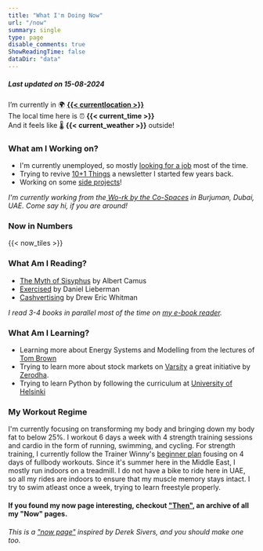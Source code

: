 ```yaml
---
title: "What I'm Doing Now"
url: "/now"
summary: single
type: page
disable_comments: true
ShowReadingTime: false
dataDir: "data"
---
```


##### Last updated on 15-08-2024

I’m currently in 🌍 **[{{< currentlocation >}}](https://what3words.com/siblings.twitches.scan)**  
The local time here is ⏰ **{{< current_time >}}**  
And it feels like 🌡️ **{{< current_weather >}}** outside!



### What am I Working on?

- I'm currently unemployed, so mostly [looking for a job](/hire) most of the time. 
- Trying to revive [10+1 Things](https://rishikesh.substack.com/) a newsletter I started few years back.
- Working on some [side projects](/projects)!

_I'm currently working from the[ Wo-rk by the Co-Spaces](https://maps.app.goo.gl/3y33KMYfzBzqQvibA) in Burjuman, Dubai, UAE. Come say hi, if you are around!_


### Now in Numbers

{{< now_tiles >}}



### What Am I Reading?

- [The Myth of Sisyphus](https://geni.us/rs-sisyphus) by Albert Camus
- [Exercised](https://geni.us/rs-exercised) by Daniel Lieberman
- [Cashvertising](https://geni.us/rsh-cashvertising) by Drew Eric Whitman

*I read 3-4 books in parallel most of the time on [my e-book reader](https://geni.us/rsh-kindle-paperwhite).*

### What Am I Learning?
- Learning more about Energy Systems and Modelling from the lectures of [Tom Brown](https://nworbmot.org/teaching.html)
- Trying to learn more about stock markets on [Varsity](https://zerodha.com/varsity/) a great initiative by [Zerodha](https://zerodha.com/open-account?c=KSO559).
- Trying to learn Python by following the curriculum at [University of Helsinki](https://programming-23.mooc.fi/)



### My Workout Regime

I'm currently focusing on transforming my body and bringing down my body fat to below 25%. I workout 6 days a week with 4 strength training sessions and cardio in the form of running, swimming, and cycling. For strength training, I currently follow the Trainer Winny's [beginner plan](hhttps://www.youtube.com/watch?v=U9ENCvFf9yQ) fousing on  4 days of fullbody workouts. Since it's summer here in the Middle East, I mostly run indoors on a treadmill. I do not have a bike to ride here in UAE, so all my rides are indoors to ensure that my muscle memory stays intact. I try to swim atleast once a week, trying to learn freestyle properly.

#### If you found my now page interesting, checkout ["Then"](/then), an archive of all my "Now" pages.


###### This is a ["now page"](https://nownownow.com/) inspired by Derek Sivers, and you should make one too.




